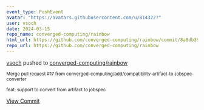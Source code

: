```yaml
---
event_type: PushEvent
avatar: "https://avatars.githubusercontent.com/u/814322?"
user: vsoch
date: 2024-03-15
repo_name: converged-computing/rainbow
html_url: https://github.com/converged-computing/rainbow/commit/8a8db39196d64536983ca6aaa6defdf229ea8b6a
repo_url: https://github.com/converged-computing/rainbow
---
```


<a href='https://github.com/vsoch' target='_blank'>vsoch</a> pushed to <a href='https://github.com/converged-computing/rainbow' target='_blank'>converged-computing/rainbow</a>

<small>Merge pull request #17 from converged-computing/add/compatibility-artifact-to-jobspec-converter

feat: support to convert from artifact to jobspec</small>

<a href='https://github.com/converged-computing/rainbow/commit/8a8db39196d64536983ca6aaa6defdf229ea8b6a' target='_blank'>View Commit</a>
